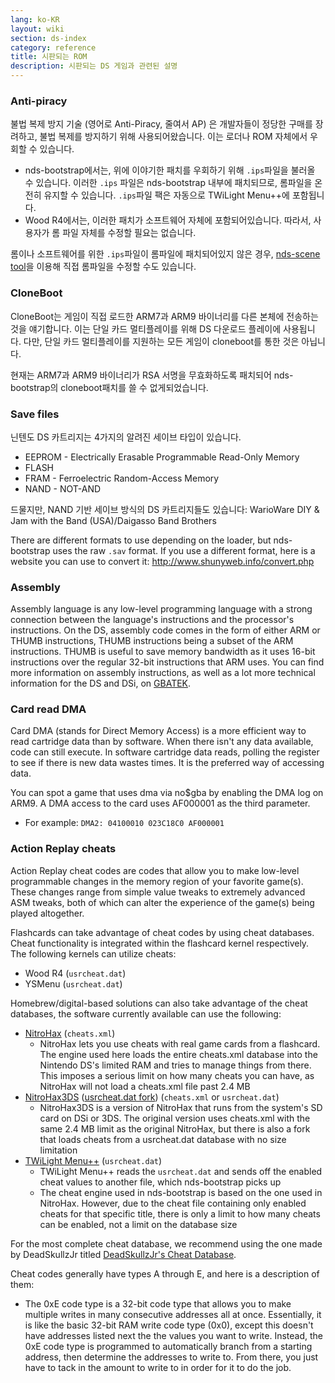 ```yaml
---
lang: ko-KR
layout: wiki
section: ds-index
category: reference
title: 시판되는 ROM
description: 시판되는 DS 게임과 관련된 설명
---
```


### Anti-piracy
불법 복제 방지 기술 (영어로 Anti-Piracy, 줄여서 AP) 은 개발자들이 정당한 구매를 장려하고, 불법 복제를 방지하기 위해 사용되어왔습니다. 이는 로더나 ROM 자체에서 우회할 수 있습니다.

- nds-bootstrap에서는, 위에 이야기한 패치를 우회하기 위해 `.ips`파일을 불러올 수 있습니다. 이러한 `.ips` 파일은 nds-bootstrap 내부에 패치되므로, 롬파일을 온전히 유지할 수 있습니다. `.ips`파일 팩은 자동으로 TWiLight Menu++에 포함됩니다.
- Wood R4에서는, 이러한 패치가 소프트웨어 자체에 포함되어있습니다. 따라서, 사용자가 롬 파일 자체를 수정할 필요는 없습니다.

롬이나 소프트웨어를 위한 `.ips`파일이 롬파일에 패치되어있지 않은 경우, [nds-scene tool](https://gbatemp.net/download/retrogamefan-nds-rom-tool-v1-0_b1215.35735/)을 이용해 직접 롬파일을 수정할 수도 있습니다.

### CloneBoot
CloneBoot는 게임이 직접 로드한 ARM7과 ARM9 바이너리를 다른 본체에 전송하는 것을 얘기합니다. 이는 단일 카드 멀티플레이를 위해 DS 다운로드 플레이에 사용됩니다. 다만, 단일 카드 멀티플레이를 지원하는 모든 게임이 cloneboot를 통한 것은 아닙니다.

현재는 ARM7과 ARM9 바이너리가 RSA 서명을 무효화하도록 패치되어 nds-bootstrap의 cloneboot패치를 쓸 수 없게되었습니다.

### Save files
닌텐도 DS 카트리지는 4가지의 알려진 세이브 타입이 있습니다.

- EEPROM - Electrically Erasable Programmable Read-Only Memory
- FLASH
- FRAM - Ferroelectric Random-Access Memory
- NAND - NOT-AND

드물지만, NAND 기반 세이브 방식의 DS 카트리지들도 있습니다: WarioWare DIY & Jam with the Band (USA)/Daigasso Band Brothers

There are different formats to use depending on the loader, but nds-bootstrap uses the raw `.sav` format. If you use a different format, here is a website you can use to convert it: http://www.shunyweb.info/convert.php

### Assembly
Assembly language is any low-level programming language with a strong connection between the language's instructions and the processor's instructions. On the DS, assembly code comes in the form of either ARM or THUMB instructions, THUMB instructions being a subset of the ARM instructions. THUMB is useful to save memory bandwidth as it uses 16-bit instructions over the regular 32-bit instructions that ARM uses. You can find more information on assembly instructions, as well as a lot more technical information for the DS and DSi, on [GBATEK](https://problemkaputt.de/gbatek.htm).

### Card read DMA
Card DMA (stands for Direct Memory Access) is a more efficient way to read cartridge data than by software. When there isn't any data available, code can still execute. In software cartridge data reads, polling the register to see if there is new data wastes times. It is the preferred way of accessing data.

You can spot a game that uses dma via no$gba by enabling the DMA log on ARM9. A DMA access to the card uses AF000001 as the third parameter.
- For example: `DMA2: 04100010 023C18C0 AF000001`

### Action Replay cheats
Action Replay cheat codes are codes that allow you to make low-level programmable changes in the memory region of your favorite game(s). These changes range from simple value tweaks to extremely advanced ASM tweaks, both of which can alter the experience of the game(s) being played altogether.

Flashcards can take advantage of cheat codes by using cheat databases. Cheat functionality is integrated within the flashcard kernel respectively. The following kernels can utilize cheats:
- Wood R4 (`usrcheat.dat`)
- YSMenu (`usrcheat.dat`)

Homebrew/digital-based solutions can also take advantage of the cheat databases, the software currently available can use the following:
- [NitroHax](https://www.chishm.com/NitroHax) (`cheats.xml`)
   - NitroHax lets you use cheats with real game cards from a flashcard. The engine used here loads the entire cheats.xml database into the Nintendo DS's limited RAM and tries to manage things from there. This imposes a serious limit on how many cheats you can have, as NitroHax will not load a cheats.xml file past 2.4 MB
- [NitroHax3DS](https://github.com/ahezard/NitroHax3DS/releases) ([usrcheat.dat fork](https://github.com/Epicpkmn11/NitroHax3DS/releases)) (`cheats.xml` or `usrcheat.dat`)
   - NitroHax3DS is a version of NitroHax that runs from the system's SD card on DSi or 3DS. The original version uses cheats.xml with the same 2.4 MB limit as the original NitroHax, but there is also a fork that loads cheats from a usrcheat.dat database with no size limitation
- [TWiLight Menu++](https://github.com/DS-Homebrew/TWiLightMenu/releases) (`usrcheat.dat`)
   - TWiLight Menu++ reads the `usrcheat.dat` and sends off the enabled cheat values to another file, which nds-bootstrap picks up
   - The cheat engine used in nds-bootstrap is based on the one used in NitroHax. However, due to the cheat file containing only enabled cheats for that specific title, there is only a limit to how many cheats can be enabled, not a limit on the database size

For the most complete cheat database, we recommend using the one made by DeadSkullzJr titled [DeadSkullzJr's Cheat Database](https://gbatemp.net/threads/deadskullzjrs-nds-cheat-databases.488711).

Cheat codes generally have types A through E, and here is a description of them:

- The 0xE code type is a 32-bit code type that allows you to make multiple writes in many consecutive addresses all at once. Essentially, it is like the basic 32-bit RAM write code type (0x0), except this doesn't have addresses listed next the the values you want to write. Instead, the 0xE code type is programmed to automatically branch from a starting address, then determine the addresses to write to. From there, you just have to tack in the amount to write to in order for it to do the job.
